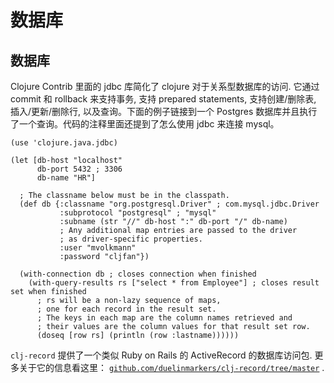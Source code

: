 # 数据库

## 数据库

Clojure Contrib 里面的 jdbc 库简化了 clojure 对于关系型数据库的访问. 它通过 commit 和 rollback 来支持事务, 支持 prepared statements, 支持创建/删除表, 插入/更新/删除行, 以及查询。下面的例子链接到一个 Postgres 数据库并且执行了一个查询。代码的注释里面还提到了怎么使用 jdbc 来连接 mysql。

```
(use 'clojure.java.jdbc)

(let [db-host "localhost"
      db-port 5432 ; 3306
      db-name "HR"]

  ; The classname below must be in the classpath.
  (def db {:classname "org.postgresql.Driver" ; com.mysql.jdbc.Driver
           :subprotocol "postgresql" ; "mysql"
           :subname (str "//" db-host ":" db-port "/" db-name)
           ; Any additional map entries are passed to the driver
           ; as driver-specific properties.
           :user "mvolkmann"
           :password "cljfan"})

  (with-connection db ; closes connection when finished
    (with-query-results rs ["select * from Employee"] ; closes result set when finished
      ; rs will be a non-lazy sequence of maps,
      ; one for each record in the result set.
      ; The keys in each map are the column names retrieved and
      ; their values are the column values for that result set row.
      (doseq [row rs] (println (row :lastname)))))) 
```

`clj-record` 提供了一个类似 Ruby on Rails 的 ActiveRecord 的数据库访问包. 更多关于它的信息看这里： [`github.com/duelinmarkers/clj-record/tree/master`](http://github.com/duelinmarkers/clj-record/tree/master) .